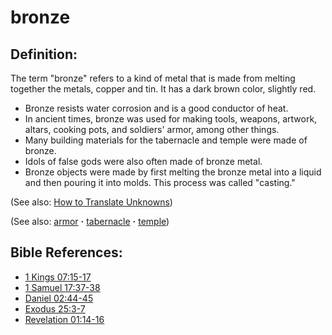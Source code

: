 # bronze #

## Definition: ##

The term "bronze" refers to a kind of metal that is made from melting together the metals, copper and tin. It has a dark brown color, slightly red.

* Bronze resists water corrosion and is a good conductor of heat.
* In ancient times, bronze was used for making tools, weapons, artwork, altars, cooking pots, and soldiers' armor, among other things.
* Many building materials for the tabernacle and temple were made of bronze.
* Idols of false gods were also often made of bronze metal.
* Bronze objects were made by first melting the bronze metal into a liquid and then pouring it into molds. This process was called "casting."

(See also: [How to Translate Unknowns](https://git.door43.org/Door43/en-ta-translate-vol1/src/master/content/translate_unknown.md))

(See also: [armor](../other/armor.md) **·** [tabernacle](../kt/tabernacle.md) **·** [temple](../kt/temple.md))

## Bible References: ##

* [1 Kings 07:15-17](https://door43.org/en/bible/notes/1ki/07/15)
* [1 Samuel 17:37-38](https://door43.org/en/bible/notes/1sa/17/37)
* [Daniel 02:44-45](https://door43.org/en/bible/notes/dan/02/44)
* [Exodus 25:3-7](https://door43.org/en/bible/notes/exo/25/03)
* [Revelation 01:14-16](https://door43.org/en/bible/notes/rev/01/14)

